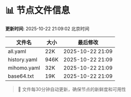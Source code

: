 # 📊 节点文件信息

**更新时间**: 2025-10-22 21:09:02 北京时间

| 文件名 | 大小 | 最后修改 |
|--------|------|----------|
| all.yaml | 22K | 2025-10-22 21:09 |
| history.yaml | 946K | 2025-10-22 21:09 |
| mihomo.yaml | 32K | 2025-10-22 21:09 |
| base64.txt | 19K | 2025-10-22 21:09 |

> 🔄 文件每30分钟自动更新，确保节点的新鲜度和可用性
